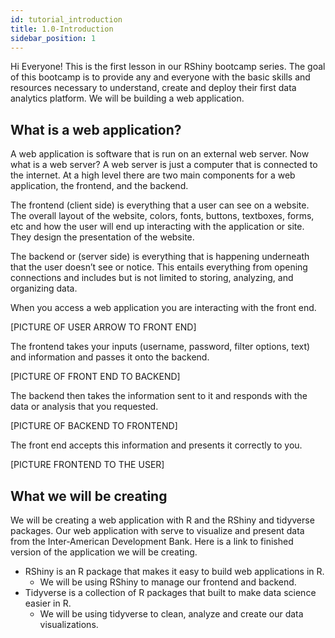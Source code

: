 ```yaml
---
id: tutorial_introduction
title: 1.0-Introduction
sidebar_position: 1
---
```


Hi Everyone! This is the first lesson in our RShiny bootcamp series. The goal of this bootcamp is to provide any and everyone with the basic skills and resources necessary to understand, create and deploy their first data analytics platform. We will be building a web application.

## What is a web application?

A web application is software that is run on an external web server. Now what is a web server? A web server is just a computer that is connected to the internet. At a high level there are two main components for a web application, the frontend, and the backend.

The frontend (client side) is everything that a user can see on a website. The overall layout of the website, colors, fonts, buttons, textboxes, forms, etc and how the user will end up interacting with the application or site. They design the presentation of the website.

The backend or (server side) is everything that is happening underneath that the user doesn’t see or notice. This entails everything from opening connections and includes but is not limited to storing, analyzing, and organizing data.

When you access a web application you are interacting with the front end.

[PICTURE OF USER ARROW TO FRONT END]

The frontend takes your inputs (username, password, filter options, text) and information and passes it onto the backend.

[PICTURE OF FRONT END TO BACKEND]

The backend then takes the information sent to it and responds with the data or analysis that you requested.

[PICTURE OF BACKEND TO FRONTEND]

The front end accepts this information and presents it correctly to you.

[PICTURE FRONTEND TO THE USER]

## What we will be creating

We will be creating a web application with R and the RShiny and tidyverse packages. Our web application with serve to visualize and present data from the Inter-American Development Bank. Here is a link to finished version of the application we will be creating.

- RShiny is an R package that makes it easy to build web applications in R.
    - We will be using RShiny to manage our frontend and backend.
- Tidyverse is a collection of R packages that built to make data science easier in R.
    - We will be using tidyverse to clean, analyze and create our data visualizations.
